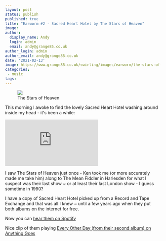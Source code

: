 ```yaml
---
layout: post
status: publish
published: true
title: "Earworm #2 - Sacred Heart Hotel by The Stars of Heaven"
image: 
author:
  display_name: Andy
  login: admin
  email: andy@grange85.co.uk
author_login: admin
author_email: andy@grange85.co.uk
date: '2021-02-13'
image: https://www.grange85.co.uk/swirling/images/earworm/the-stars-of-heaven.jpg
categories:
 - music
tags:
---
```


<figure class="aligncenter"><img src="{{site.baseurl}}/images/earworm/the-stars-of-heaven.jpg" class="img-responsive" /><figcaption>The Stars of Heaven</figcaption></figure>

This morning I awoke to find the lovely Sacred Heart Hotel washing around inside my head - it's been a while:

<iframe src="https://www.youtube.com/embed/zcUsnfl4ieU" frameborder="0" allow="accelerometer; autoplay; clipboard-write; encrypted-media; gyroscope; picture-in-picture" allowfullscreen></iframe>

I saw The Stars of Heaven just once - Ken took me (or more accurately made me take him) along to The Mean Fiddler in Harlesden for what I suspect was their last show ~ or at least their last London show - I guess sometime in 1990?

I have a copy of Sacred Heart Hotel picked up from a Record and Tape Exchange and that was all I knew ~ until a few years ago when they put both albums on the internet for free.

Now you can [hear them on Spotify](https://open.spotify.com/artist/03Up66Zd0A48MVVqOpMat2?si=BABn_5muTGCWX8E-hdD3CQ)

Nice clip of them playing [Every Other Day (from their second album) on Anything Goes](https://www.rte.ie/archives/2020/1013/1171249-the-stars-of-heaven/)

